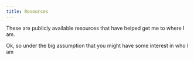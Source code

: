 ```yaml
---
title: Resources
---
```


These are publicly available resources that have helped get me to where I am.

Ok, so under the big assumption that you might have some interest in who I am
